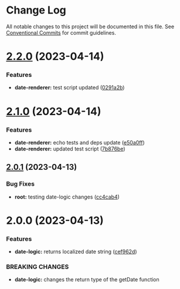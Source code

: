 # Change Log

All notable changes to this project will be documented in this file.
See [Conventional Commits](https://conventionalcommits.org) for commit guidelines.

# [2.2.0](https://npm.pkg.github.com/blustro/monorepo/compare/@blustro/date-renderer-dunga@2.1.0...@blustro/date-renderer-dunga@2.2.0) (2023-04-14)


### Features

* **date-renderer:** test script updated ([0291a2b](https://npm.pkg.github.com/blustro/monorepo/commit/0291a2bb269346106e96017d8b892859858e3801))





# [2.1.0](https://npm.pkg.github.com/blustro/monorepo/compare/@blustro/date-renderer-dunga@2.0.1...@blustro/date-renderer-dunga@2.1.0) (2023-04-14)


### Features

* **date-renderer:** echo tests and deps update ([e50a0ff](https://npm.pkg.github.com/blustro/monorepo/commit/e50a0ff6e22f94a967314098940ee58f2d994720))
* **date-renderer:** updated test script ([7b876be](https://npm.pkg.github.com/blustro/monorepo/commit/7b876be2019dd66739f92951deeeda918502dd0a))





## [2.0.1](https://npm.pkg.github.com/blustro/monorepo/compare/@blustro/date-renderer-dunga@2.0.0...@blustro/date-renderer-dunga@2.0.1) (2023-04-13)


### Bug Fixes

* **root:** testing date-logic changes ([cc4cab4](https://npm.pkg.github.com/blustro/monorepo/commit/cc4cab43c87b8f4d0076efd359ada00761ea3916))





# 2.0.0 (2023-04-13)


### Features

* **date-logic:** returns localized date string ([cef962d](https://npm.pkg.github.com/blustro/monorepo/commit/cef962db57e1ec60273248c010ad130a0673612c))


### BREAKING CHANGES

* **date-logic:** changes the return type of the getDate function
